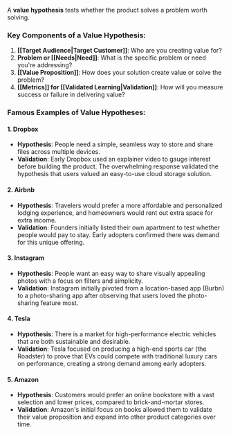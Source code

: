 A **value hypothesis** tests whether the product solves a problem worth solving.

### Key Components of a Value Hypothesis:

1. **[[Target Audience|Target Customer]]**: Who are you creating value for?
2. **Problem or [[Needs|Need]]**: What is the specific problem or need you're addressing?
3. **[[Value Proposition]]**: How does your solution create value or solve the problem?
4. **[[Metrics]] for [[Validated Learning|Validation]]**: How will you measure success or failure in delivering value?

### Famous Examples of Value Hypotheses:

#### 1. **Dropbox**

- **Hypothesis**: People need a simple, seamless way to store and share files across multiple devices.
- **Validation**: Early Dropbox used an explainer video to gauge interest before building the product. The overwhelming response validated the hypothesis that users valued an easy-to-use cloud storage solution.

#### 2. **Airbnb**

- **Hypothesis**: Travelers would prefer a more affordable and personalized lodging experience, and homeowners would rent out extra space for extra income.
- **Validation**: Founders initially listed their own apartment to test whether people would pay to stay. Early adopters confirmed there was demand for this unique offering.

#### 3. **Instagram**

- **Hypothesis**: People want an easy way to share visually appealing photos with a focus on filters and simplicity.
- **Validation**: Instagram initially pivoted from a location-based app (Burbn) to a photo-sharing app after observing that users loved the photo-sharing feature most.

#### 4. **Tesla**

- **Hypothesis**: There is a market for high-performance electric vehicles that are both sustainable and desirable.
- **Validation**: Tesla focused on producing a high-end sports car (the Roadster) to prove that EVs could compete with traditional luxury cars on performance, creating a strong demand among early adopters.

#### 5. **Amazon**

- **Hypothesis**: Customers would prefer an online bookstore with a vast selection and lower prices, compared to brick-and-mortar stores.
- **Validation**: Amazon's initial focus on books allowed them to validate their value proposition and expand into other product categories over time.
